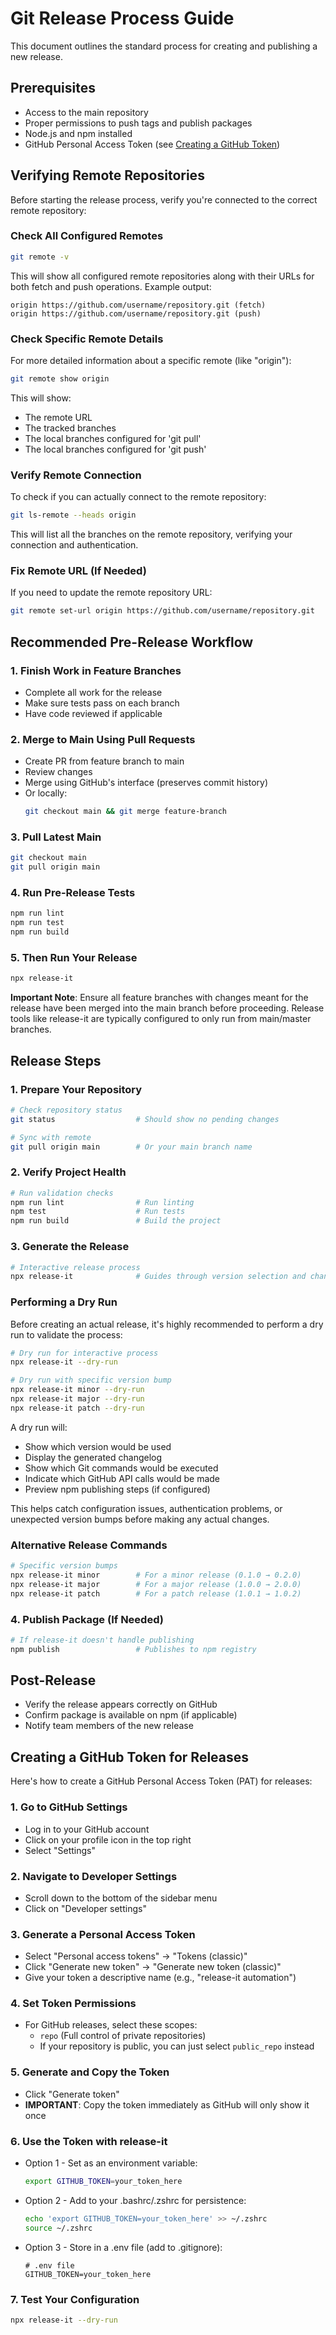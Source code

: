 # Git Release Process Guide

This document outlines the standard process for creating and publishing a new release.

## Prerequisites

- Access to the main repository
- Proper permissions to push tags and publish packages
- Node.js and npm installed
- GitHub Personal Access Token (see [Creating a GitHub Token](#creating-a-github-token-for-releases))

## Verifying Remote Repositories

Before starting the release process, verify you're connected to the correct remote repository:

### Check All Configured Remotes

```bash
git remote -v
```

This will show all configured remote repositories along with their URLs for both fetch and push operations. Example output:

```
origin https://github.com/username/repository.git (fetch)
origin https://github.com/username/repository.git (push)
```

### Check Specific Remote Details

For more detailed information about a specific remote (like "origin"):

```bash
git remote show origin
```

This will show:

- The remote URL
- The tracked branches
- The local branches configured for 'git pull'
- The local branches configured for 'git push'

### Verify Remote Connection

To check if you can actually connect to the remote repository:

```bash
git ls-remote --heads origin
```

This will list all the branches on the remote repository, verifying your connection and authentication.

### Fix Remote URL (If Needed)

If you need to update the remote repository URL:

```bash
git remote set-url origin https://github.com/username/repository.git
```

## Recommended Pre-Release Workflow

### 1. Finish Work in Feature Branches

- Complete all work for the release
- Make sure tests pass on each branch
- Have code reviewed if applicable

### 2. Merge to Main Using Pull Requests

- Create PR from feature branch to main
- Review changes
- Merge using GitHub's interface (preserves commit history)
- Or locally:
    ```bash
    git checkout main && git merge feature-branch
    ```

### 3. Pull Latest Main

```bash
git checkout main
git pull origin main
```

### 4. Run Pre-Release Tests

```bash
npm run lint
npm run test
npm run build
```

### 5. Then Run Your Release

```bash
npx release-it
```

**Important Note**: Ensure all feature branches with changes meant for the release have been merged into the main branch before proceeding. Release tools like release-it are typically configured to only run from main/master branches.

## Release Steps

### 1. Prepare Your Repository

```bash
# Check repository status
git status                  # Should show no pending changes

# Sync with remote
git pull origin main        # Or your main branch name
```

### 2. Verify Project Health

```bash
# Run validation checks
npm run lint                # Run linting
npm test                    # Run tests
npm run build               # Build the project
```

### 3. Generate the Release

```bash
# Interactive release process
npx release-it              # Guides through version selection and changelog
```

### Performing a Dry Run

Before creating an actual release, it's highly recommended to perform a dry run to validate the process:

```bash
# Dry run for interactive process
npx release-it --dry-run

# Dry run with specific version bump
npx release-it minor --dry-run
npx release-it major --dry-run
npx release-it patch --dry-run
```

A dry run will:

- Show which version would be used
- Display the generated changelog
- Show which Git commands would be executed
- Indicate which GitHub API calls would be made
- Preview npm publishing steps (if configured)

This helps catch configuration issues, authentication problems, or unexpected version bumps before making any actual changes.

### Alternative Release Commands

```bash
# Specific version bumps
npx release-it minor        # For a minor release (0.1.0 → 0.2.0)
npx release-it major        # For a major release (1.0.0 → 2.0.0)
npx release-it patch        # For a patch release (1.0.1 → 1.0.2)
```

### 4. Publish Package (If Needed)

```bash
# If release-it doesn't handle publishing
npm publish                 # Publishes to npm registry
```

## Post-Release

- Verify the release appears correctly on GitHub
- Confirm package is available on npm (if applicable)
- Notify team members of the new release

## Creating a GitHub Token for Releases

Here's how to create a GitHub Personal Access Token (PAT) for releases:

### 1. Go to GitHub Settings

- Log in to your GitHub account
- Click on your profile icon in the top right
- Select "Settings"

### 2. Navigate to Developer Settings

- Scroll down to the bottom of the sidebar menu
- Click on "Developer settings"

### 3. Generate a Personal Access Token

- Select "Personal access tokens" → "Tokens (classic)"
- Click "Generate new token" → "Generate new token (classic)"
- Give your token a descriptive name (e.g., "release-it automation")

### 4. Set Token Permissions

- For GitHub releases, select these scopes:
    - `repo` (Full control of private repositories)
    - If your repository is public, you can just select `public_repo` instead

### 5. Generate and Copy the Token

- Click "Generate token"
- **IMPORTANT**: Copy the token immediately as GitHub will only show it once

### 6. Use the Token with release-it

- Option 1 - Set as an environment variable:

    ```bash
    export GITHUB_TOKEN=your_token_here
    ```

- Option 2 - Add to your .bashrc/.zshrc for persistence:

    ```bash
    echo 'export GITHUB_TOKEN=your_token_here' >> ~/.zshrc
    source ~/.zshrc
    ```

- Option 3 - Store in a .env file (add to .gitignore):
    ```
    # .env file
    GITHUB_TOKEN=your_token_here
    ```

### 7. Test Your Configuration

```bash
npx release-it --dry-run
```
